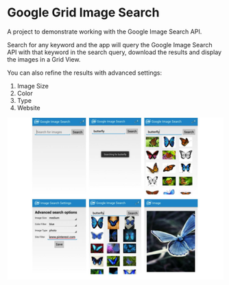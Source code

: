 Google Grid Image Search
=====================

A project to demonstrate working with the Google Image Search API. 

Search for any keyword and the app will query the Google Image Search API with that keyword in the search query, download the results and display the images in a Grid View.

You can also refine the results with advanced settings:

1. Image Size
2. Color
3. Type
4. Website

![Screenshots](/res/drawable/screenshot.jpg "Screenshots")


